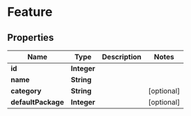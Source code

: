 # Feature

## Properties
Name | Type | Description | Notes
------------ | ------------- | ------------- | -------------
**id** | **Integer** |  | 
**name** | **String** |  | 
**category** | **String** |  |  [optional]
**defaultPackage** | **Integer** |  |  [optional]
